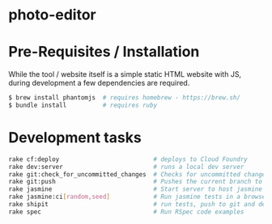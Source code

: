# photo-editor

# Pre-Requisites / Installation

While the tool / website itself is a simple static HTML website with JS, during
development a few dependencies are required.

```sh
$ brew install phantomjs  # requires homebrew - https://brew.sh/
$ bundle install          # requires ruby
```

# Development tasks

```sh
rake cf:deploy                          # deploys to Cloud Foundry
rake dev:server                         # runs a local dev server
rake git:check_for_uncommitted_changes  # Checks for uncommitted changes and aborts if any are found
rake git:push                           # Pushes the current branch to origin
rake jasmine                            # Start server to host jasmine specs
rake jasmine:ci[random,seed]            # Run jasmine tests in a browser, random and seed override config
rake shipit                             # run tests, push to git and deploy
rake spec                               # Run RSpec code examples
```

